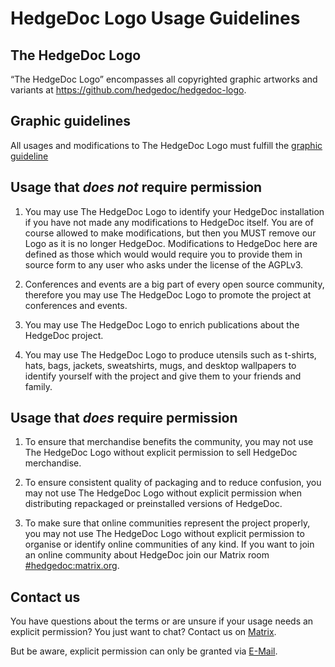 # HedgeDoc Logo Usage Guidelines

## The HedgeDoc Logo

“The HedgeDoc Logo” encompasses all copyrighted graphic artworks and variants at https://github.com/hedgedoc/hedgedoc-logo.

## Graphic guidelines

All usages and modifications to The HedgeDoc Logo must fulfill the [graphic guideline](https://github.com/hedgedoc/hedgedoc-logo/blob/main/Graphic-Guidlines/Graphic-Guidlines_v.1.0.pdf)

## Usage that *does not* require permission

1. You may use The HedgeDoc Logo to identify your HedgeDoc installation if you have not made any modifications to HedgeDoc itself. You are of course allowed to make modifications, but then you MUST remove our Logo as it is no longer HedgeDoc. Modifications to HedgeDoc here are defined as those which would would require you to provide them in source form to any user who asks under the license of the AGPLv3.

2. Conferences and events are a big part of every open source community, therefore you may use The HedgeDoc Logo to promote the project at conferences and events. 

3. You may use The HedgeDoc Logo to enrich publications about the HedgeDoc project.

4. You may use The HedgeDoc Logo to produce utensils such as t-shirts, hats, bags, jackets, sweatshirts, mugs, and desktop wallpapers to identify yourself with the project and give them to your friends and family.

## Usage that *does* require permission

1. To ensure that merchandise benefits the community, you may not use The HedgeDoc Logo without explicit permission to sell HedgeDoc merchandise.

2. To ensure consistent quality of packaging and to reduce confusion, you may not use The HedgeDoc Logo without explicit permission when distributing repackaged or preinstalled versions of HedgeDoc. 

3. To make sure that online communities represent the project properly, you may not use The HedgeDoc Logo without explicit permission to organise or identify online communities of any kind. If you want to join an online community about HedgeDoc join our Matrix room [#hedgedoc:matrix.org](https://matrix.to/#/#hedgedoc:matrix.org).

## Contact us

You have questions about the terms or are unsure if your usage needs an explicit permission? You just want to chat? Contact us on [Matrix](https://matrix.to/#/#hedgedoc:matrix.org).

But be aware, explicit permission can only be granted via [E-Mail](mailto:logo@hedgedoc.org).
